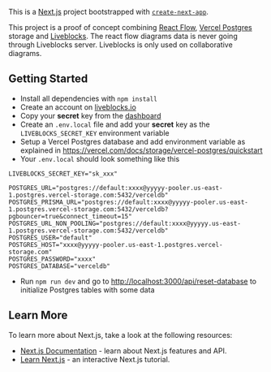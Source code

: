 This is a [Next.js](https://nextjs.org/) project bootstrapped with [`create-next-app`](https://github.com/vercel/next.js/tree/canary/packages/create-next-app).

This project is a proof of concept combining [React Flow](https://reactflow.dev/docs/quickstart/), [Vercel Postgres](https://vercel.com/docs/storage/vercel-postgres) storage and [Liveblocks](https://liveblocks.io/). The react flow diagrams data is never going through Liveblocks server. Liveblocks is only used on collaborative diagrams.

## Getting Started

- Install all dependencies with `npm install`
- Create an account on [liveblocks.io](https://liveblocks.io/dashboard)
- Copy your **secret** key from the [dashboard](https://liveblocks.io/dashboard/apikeys)
- Create an `.env.local` file and add your **secret** key as the `LIVEBLOCKS_SECRET_KEY` environment variable
- Setup a Vercel Postgres database and add environment variable as explained in https://vercel.com/docs/storage/vercel-postgres/quickstart
- Your `.env.local` should look something like this

```
LIVEBLOCKS_SECRET_KEY="sk_xxx"

POSTGRES_URL="postgres://default:xxxx@yyyyy-pooler.us-east-1.postgres.vercel-storage.com:5432/verceldb"
POSTGRES_PRISMA_URL="postgres://default:xxxx@yyyyy-pooler.us-east-1.postgres.vercel-storage.com:5432/verceldb?pgbouncer=true&connect_timeout=15"
POSTGRES_URL_NON_POOLING="postgres://default:xxxx@yyyyy.us-east-1.postgres.vercel-storage.com:5432/verceldb"
POSTGRES_USER="default"
POSTGRES_HOST="xxxx@yyyyy-pooler.us-east-1.postgres.vercel-storage.com"
POSTGRES_PASSWORD="xxxx"
POSTGRES_DATABASE="verceldb"

```

- Run `npm run dev` and go to [http://localhost:3000/api/reset-database](http://localhost:3000/api/reset-database) to initialize Postgres tables with some data

## Learn More

To learn more about Next.js, take a look at the following resources:

- [Next.js Documentation](https://nextjs.org/docs) - learn about Next.js features and API.
- [Learn Next.js](https://nextjs.org/learn) - an interactive Next.js tutorial.
